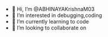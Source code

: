 - 👋 Hi, I’m @ABHINAYAKrishnaM03
- 👀 I’m interested in debugging,coding
- 🌱 I’m currently learning to code
- 💞️ I’m looking to collaborate on 

<!---
ABHINAYAKrishnaM03/ABHINAYAKrishnaM03 is a ✨ special ✨ repository because its `README.md` (this file) appears on your GitHub profile.
You can click the Preview link to take a look at your changes.
--->
